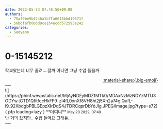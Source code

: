 ```yaml
---
date: 2022-05-23 07:48:50+09:00
authors:
  - 75af9be9b4246a5b7fa6615bbd19571f
  - 56bdfafb606d9ce1b4ecdd572595e242
categories:
  - Seoyeon
---
```


# 0-15145212

<div class="post-container" markdown="1">
<div class="content-container md-sidebar__scrollwrap" markdown="1">

학교왔는데 너무 졸려....잘까 아니면 그냥 수업 들을까

</div>
</div>

<div style="text-align: right;" markdown="1">
<a href="https://weverse.io/fromis9/fanpost/0-15145212" style="text-align: right;">:material-share:{.big-emoji}</a>
</div>
---

<div class="comments-container md-sidebar__scrollwrap" markdown="1">
<div class="comment" markdown="1">
<div class='id-container' markdown="1">
![](https://phinf.wevpstatic.net/MjAyNDEyMDZfMTk0/MDAxNzMzNDYzMTU3ODYw.tGTD1QfitfecHkFF9-zI4fL0xnXf8VH8ht2j5Xh2a74g.QufL-i9_92XbdgbPBLGEpzXIrDqS4JTDRCqprDbYdJIg.JPEG/image.jpg?type=s72){ pfp loading=lazy }
**<span class="artist">더여니</span>** <small>May 23 2022, 07:49</small><br>
</div>
<div class='comment-body' markdown="1">
난 거의 잤지만.. 수업 들어요 그래듀...
</div>
</div>
</div>
---
